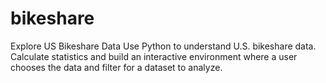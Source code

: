 # bikeshare

Explore US Bikeshare Data
Use Python to understand U.S. bikeshare data. Calculate statistics and build an interactive environment where a user chooses the data and filter for a dataset to analyze.
